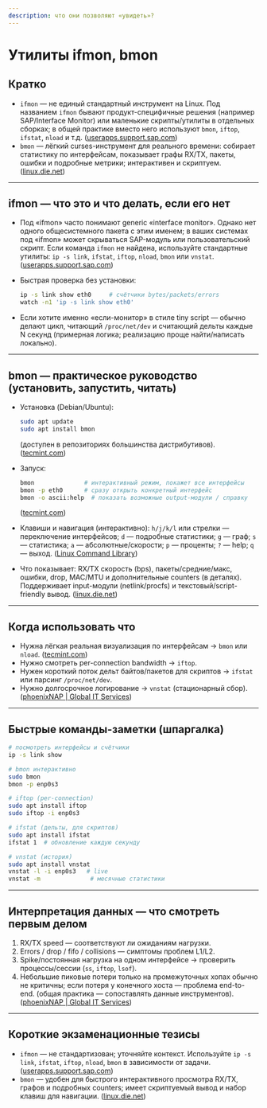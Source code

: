 ```yaml
---
description: что они позволяют «увидеть»?
---
```


# Утилиты ifmon, bmon

## Кратко

* `ifmon` — не единый стандартный инструмент на Linux. Под названием `ifmon` бывают продукт-специфичные решения (например SAP/Interface Monitor) или маленькие скрипты/утилиты в отдельных сборках; в общей практике вместо него используют `bmon`, `iftop`, `ifstat`, `nload` и т.д. ([userapps.support.sap.com](https://userapps.support.sap.com/sap/support/knowledge/en/3212324?utm_source=chatgpt.com))
* `bmon` — лёгкий curses-инструмент для реального времени: собирает статистику по интерфейсам, показывает графы RX/TX, пакеты, ошибки и подробные метрики; интерактивен и скриптуем. ([linux.die.net](https://linux.die.net/man/1/bmon?utm_source=chatgpt.com))

***

## ifmon — что это и что делать, если его нет

* Под «ifmon» часто понимают generic «interface monitor». Однако нет одного общесистемного пакета с этим именем; в ваших системах под «ifmon» может скрываться SAP-модуль или пользовательский скрипт. Если команда `ifmon` не найдена, используйте стандартные утилиты: `ip -s link`, `ifstat`, `iftop`, `nload`, `bmon` или `vnstat`. ([userapps.support.sap.com](https://userapps.support.sap.com/sap/support/knowledge/en/3212324?utm_source=chatgpt.com))
*   Быстрая проверка без установки:

    ```bash
    ip -s link show eth0     # счётчики bytes/packets/errors
    watch -n1 'ip -s link show eth0'
    ```
* Если хотите именно «если-монитор» в стиле tiny script — обычно делают цикл, читающий `/proc/net/dev` и считающий дельты каждые N секунд (примерная логика; реализацию проще найти/написать локально).

***

## bmon — практическое руководство (установить, запустить, читать)

*   Установка (Debian/Ubuntu):

    ```bash
    sudo apt update
    sudo apt install bmon
    ```

    (доступен в репозиториях большинства дистрибутивов). ([tecmint.com](https://www.tecmint.com/bmon-network-bandwidth-monitoring-debugging-linux/?utm_source=chatgpt.com))
*   Запуск:

    ```bash
    bmon              # интерактивный режим, покажет все интерфейсы
    bmon -p eth0      # сразу открыть конкретный интерфейс
    bmon -o ascii:help  # показать возможные output-модули / справку
    ```

    ([tecmint.com](https://www.tecmint.com/bmon-network-bandwidth-monitoring-debugging-linux/?utm_source=chatgpt.com))
* Клавиши и навигация (интерактивно): `h/j/k/l` или стрелки — переключение интерфейсов; `d` — подробные статистики; `g` — граф; `s` — статистика; `a` — абсолютные/скорости; `p` — проценты; `?` — help; `q` — выход. ([Linux Command Library](https://linuxcommandlibrary.com/man/bmon?utm_source=chatgpt.com))
* Что показывает: RX/TX скорость (bps), пакеты/средние/макс, ошибки, drop, MAC/MTU и дополнительные counters (в деталях). Поддерживает input-модули (netlink/procfs) и текстовый/script-friendly вывод. ([linux.die.net](https://linux.die.net/man/1/bmon?utm_source=chatgpt.com))

***

## Когда использовать что

* Нужна лёгкая реальная визуализация по интерфейсам → `bmon` или `nload`. ([tecmint.com](https://www.tecmint.com/bmon-network-bandwidth-monitoring-debugging-linux/?utm_source=chatgpt.com))
* Нужно смотреть per-connection bandwidth → `iftop`.
* Нужен короткий поток дельт байтов/пакетов для скриптов → `ifstat` или парсинг `/proc/net/dev`.
* Нужно долгосрочное логирование → `vnstat` (стационарный сбор). ([phoenixNAP | Global IT Services](https://phoenixnap.com/kb/linux-network-bandwidth-monitor-traffic?utm_source=chatgpt.com))

***

## Быстрые команды-заметки (шпаргалка)

```bash
# посмотреть интерфейсы и счётчики
ip -s link show

# bmon интерактивно
sudo bmon
bmon -p enp0s3

# iftop (per-connection)
sudo apt install iftop
sudo iftop -i enp0s3

# ifstat (дельты, для скриптов)
sudo apt install ifstat
ifstat 1  # обновление каждую секунду

# vnstat (история)
sudo apt install vnstat
vnstat -l -i enp0s3   # live
vnstat -m              # месячные статистики
```

***

## Интерпретация данных — что смотреть первым делом

1. RX/TX speed — соответствуют ли ожиданиям нагрузки.
2. Errors / drop / fifo / collisions — симптомы проблем L1/L2.
3. Spike/постоянная нагрузка на одном интерфейсе → проверить процессы/сессии (`ss`, `iftop`, `lsof`).
4. Небольшие пиковые потери только на промежуточных хопах обычно не критичны; если потеря у конечного хоста — проблема end-to-end. (общая практика — сопоставлять данные инструментов). ([phoenixNAP | Global IT Services](https://phoenixnap.com/kb/linux-network-bandwidth-monitor-traffic?utm_source=chatgpt.com))

***

## Короткие экзаменационные тезисы

* `ifmon` — не стандартизован; уточняйте контекст. Используйте `ip -s link`, `ifstat`, `iftop`, `nload`, `bmon` в зависимости от задачи. ([userapps.support.sap.com](https://userapps.support.sap.com/sap/support/knowledge/en/3212324?utm_source=chatgpt.com))
* `bmon` — удобен для быстрого интерактивного просмотра RX/TX, графов и подробных counters; имеет скриптуемый вывод и набор клавиш для навигации. ([linux.die.net](https://linux.die.net/man/1/bmon?utm_source=chatgpt.com))
